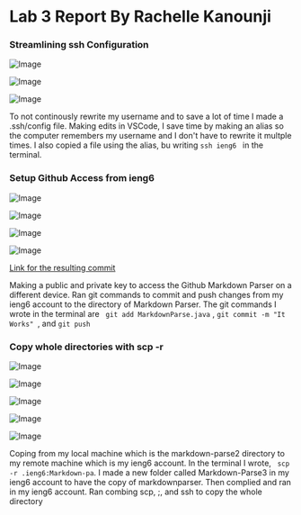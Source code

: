 # Lab 3 Report By Rachelle Kanounji 

### Streamlining ssh Configuration
 
![Image](first6.png)

![Image](second6.png)
 
![Image](scppart1.png)

To not continously rewrite my username and to save a lot of time I made a .ssh/config file. Making edits in VSCode, I save time by making an alias so the computer remembers my username and I don't have to rewrite it multple times. I also copied a file using the alias, bu writing ```ssh ieng6 ``` in the terminal.  


### Setup Github Access from ieng6
![Image](public1.png)

![Image](priavatekey.png)

![Image](gitcommandter.png)

![Image](gitcommandgit.png)

 [Link for the resulting commit](https://github.com/rachelli23/Markdown-parser2/commit/0b084294d16fd025d386b17c84038cb29c6d1b88)
 
 Making a public and private key to access the Github Markdown Parser on a different device. Ran git commands to commit and push changes from my ieng6 account to the directory of Markdown Parser. The git commands I wrote in the terminal are ``` git add MarkdownParse.java``` , ```git commit -m "It Works" ```, and ``` git push ```
 
### Copy whole directories with scp -r
 
![Image](MP2ieng66.png)

![Image](loggingieng6p1.png)

![Image](loggingieng6p2.png)

![Image](final3.png)

![Image](final33.png)

Coping from my local machine which is the markdown-parse2 directory to my remote machine which is my ieng6 account. In the terminal I wrote, ``` scp -r .ieng6:Markdown-pa```.  I made a new folder called Markdown-Parse3 in my ieng6 account to have the copy of markdownparser. Then complied and ran in my ieng6 account. Ran combing scp, ;, and ssh to copy the whole directory






